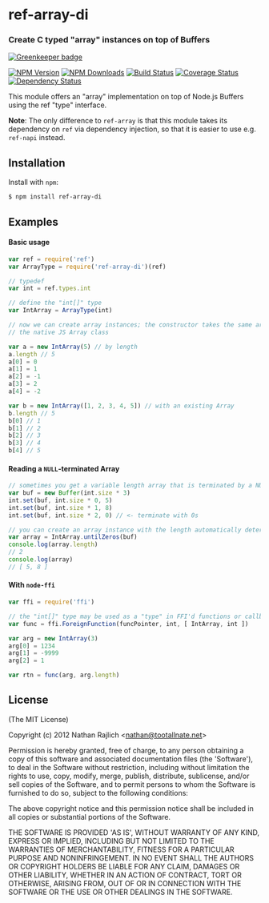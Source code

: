 ref-array-di
============
### Create C typed "array" instances on top of Buffers

[![Greenkeeper badge](https://badges.greenkeeper.io/node-ffi-napi/ref-array-di.svg)](https://greenkeeper.io/)

[![NPM Version](https://img.shields.io/npm/v/ref-array-di.svg?style=flat)](https://npmjs.org/package/ref-array-di)
[![NPM Downloads](https://img.shields.io/npm/dm/ref-array-di.svg?style=flat)](https://npmjs.org/package/ref-array-di)
[![Build Status](https://travis-ci.org/node-ffi-napi/ref-array-di.svg?style=flat&branch=master)](https://travis-ci.org/node-ffi-napi/ref-array-di?branch=master)
[![Coverage Status](https://coveralls.io/repos/node-ffi-napi/ref-array-di/badge.svg?branch=master)](https://coveralls.io/r/node-ffi-napi/ref-array-di?branch=master)
[![Dependency Status](https://david-dm.org/node-ffi-napi/ref-array-di.svg?style=flat)](https://david-dm.org/node-ffi-napi/ref-array-di)

This module offers an "array" implementation on top of Node.js Buffers using
the ref "type" interface.

**Note**: The only difference to `ref-array` is that this module takes its
dependency on `ref` via dependency injection, so that it is easier to use
e.g. `ref-napi` instead.

Installation
------------

Install with `npm`:

``` bash
$ npm install ref-array-di
```


Examples
--------

#### Basic usage

``` js
var ref = require('ref')
var ArrayType = require('ref-array-di')(ref)

// typedef
var int = ref.types.int

// define the "int[]" type
var IntArray = ArrayType(int)

// now we can create array instances; the constructor takes the same arguments
// the native JS Array class

var a = new IntArray(5) // by length
a.length // 5
a[0] = 0
a[1] = 1
a[2] = -1
a[3] = 2
a[4] = -2

var b = new IntArray([1, 2, 3, 4, 5]) // with an existing Array
b.length // 5
b[0] // 1
b[1] // 2
b[2] // 3
b[3] // 4
b[4] // 5
```

#### Reading a `NULL`-terminated Array

``` js
// sometimes you get a variable length array that is terminated by a NULL byte.
var buf = new Buffer(int.size * 3)
int.set(buf, int.size * 0, 5)
int.set(buf, int.size * 1, 8)
int.set(buf, int.size * 2, 0) // <- terminate with 0s

// you can create an array instance with the length automatically determined
var array = IntArray.untilZeros(buf)
console.log(array.length)
// 2
console.log(array)
// [ 5, 8 ]
```

#### With `node-ffi`

``` js
var ffi = require('ffi')

// the "int[]" type may be used as a "type" in FFI'd functions or callbacks
var func = ffi.ForeignFunction(funcPointer, int, [ IntArray, int ])

var arg = new IntArray(3)
arg[0] = 1234
arg[1] = -9999
arg[2] = 1

var rtn = func(arg, arg.length)
```


License
-------

(The MIT License)

Copyright (c) 2012 Nathan Rajlich &lt;nathan@tootallnate.net&gt;

Permission is hereby granted, free of charge, to any person obtaining
a copy of this software and associated documentation files (the
'Software'), to deal in the Software without restriction, including
without limitation the rights to use, copy, modify, merge, publish,
distribute, sublicense, and/or sell copies of the Software, and to
permit persons to whom the Software is furnished to do so, subject to
the following conditions:

The above copyright notice and this permission notice shall be
included in all copies or substantial portions of the Software.

THE SOFTWARE IS PROVIDED 'AS IS', WITHOUT WARRANTY OF ANY KIND,
EXPRESS OR IMPLIED, INCLUDING BUT NOT LIMITED TO THE WARRANTIES OF
MERCHANTABILITY, FITNESS FOR A PARTICULAR PURPOSE AND NONINFRINGEMENT.
IN NO EVENT SHALL THE AUTHORS OR COPYRIGHT HOLDERS BE LIABLE FOR ANY
CLAIM, DAMAGES OR OTHER LIABILITY, WHETHER IN AN ACTION OF CONTRACT,
TORT OR OTHERWISE, ARISING FROM, OUT OF OR IN CONNECTION WITH THE
SOFTWARE OR THE USE OR OTHER DEALINGS IN THE SOFTWARE.
